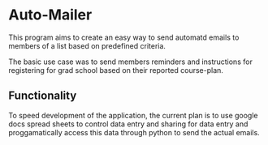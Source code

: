 Auto-Mailer
============

This program aims to create an easy way to send automatd emails to members of a list based on predefined criteria.

The basic use case was to send members reminders and instructions for registering for grad school based on their reported course-plan.

Functionality
-------------

To speed development of the application, the current plan is to use google docs spread sheets to control data entry and sharing for data entry and proggamatically access this data through python to send the actual emails. 
